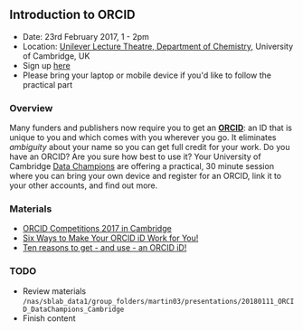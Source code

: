 
## Introduction to ORCID

- Date: 23rd February 2017, 1 - 2pm
- Location: [Unilever Lecture Theatre, Department of Chemistry](https://www.google.co.uk/maps/place/Department+of+Chemistry,+University+of+Cambridge/@52.197861,0.1233163,17z/data=!3m1!4b1!4m5!3m4!1s0x47d87099683bd269:0xd9d90c335a84ddd!8m2!3d52.197861!4d0.125505), University of Cambridge, UK
- Sign up [here](https://www.training.cam.ac.uk/chem/event/2415035)
- Please bring your laptop or mobile device if you'd like to follow the practical part


### Overview

Many funders and publishers now require you to get an [**ORCID**](https://orcid.org/): an ID that is unique to you and which comes with you wherever you go. It eliminates *ambiguity* about your name so you can get full credit for your work.
Do you have an ORCID? Are you sure how best to use it? Your University of Cambridge [Data Champions](http://www-library.ch.cam.ac.uk/data-champions) are offering a practical, 30 minute session where you can bring your own device and register for an ORCID, link it to your other accounts, and find out more.


### Materials

- [ORCID Competitions 2017 in Cambridge](https://osc.cam.ac.uk/open-access/open-access-week-2017#orcidcompetition)
- [Six Ways to Make Your ORCID iD Work for You!](http://orcid.org/blog/2017/08/10/six-ways-make-your-orcid-id-work-you)
- [Ten reasons to get - and use - an ORCID iD!](https://www.elsevier.com/connect/authors-update/ten-reasons-to-get-and-use-an-orcid-id!)


### TODO

- Review materials `/nas/sblab_data1/group_folders/martin03/presentations/20180111_ORCID_DataChampions_Cambridge`
- Finish content
